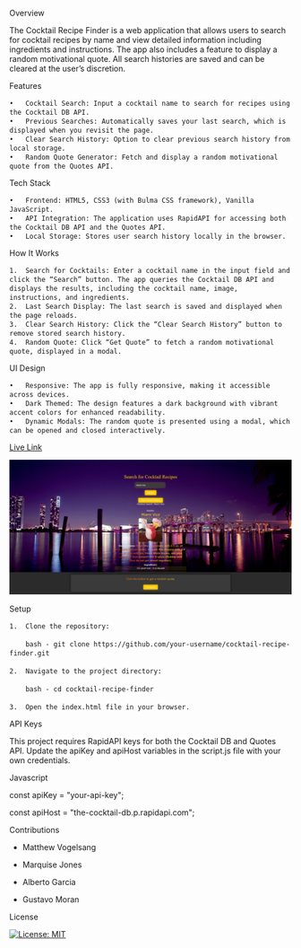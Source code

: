 Overview

The Cocktail Recipe Finder is a web application that allows users to search for cocktail recipes by name and view detailed information including ingredients and instructions. The app also includes a feature to display a random motivational quote. All search histories are saved and can be cleared at the user’s discretion.

Features

	•	Cocktail Search: Input a cocktail name to search for recipes using the Cocktail DB API.
	•	Previous Searches: Automatically saves your last search, which is displayed when you revisit the page.
	•	Clear Search History: Option to clear previous search history from local storage.
	•	Random Quote Generator: Fetch and display a random motivational quote from the Quotes API.

Tech Stack

	•	Frontend: HTML5, CSS3 (with Bulma CSS framework), Vanilla JavaScript.
	•	API Integration: The application uses RapidAPI for accessing both the Cocktail DB API and the Quotes API.
	•	Local Storage: Stores user search history locally in the browser.

How It Works

	1.	Search for Cocktails: Enter a cocktail name in the input field and click the “Search” button. The app queries the Cocktail DB API and displays the results, including the cocktail name, image, instructions, and ingredients.
	2.	Last Search Display: The last search is saved and displayed when the page reloads.
	3.	Clear Search History: Click the “Clear Search History” button to remove stored search history.
	4.	Random Quote: Click “Get Quote” to fetch a random motivational quote, displayed in a modal.

UI Design

	•	Responsive: The app is fully responsive, making it accessible across devices.
	•	Dark Themed: The design features a dark background with vibrant accent colors for enhanced readability.
	•	Dynamic Modals: The random quote is presented using a modal, which can be opened and closed interactively.


[Live Link](URL)
	
	
![Alt text](./mainpage.png)


Setup

	1.	Clone the repository: 
    
        bash - git clone https://github.com/your-username/cocktail-recipe-finder.git

    2.	Navigate to the project directory: 

        bash - cd cocktail-recipe-finder

    3.	Open the index.html file in your browser.

API Keys

This project requires RapidAPI keys for both the Cocktail DB and Quotes API. Update the apiKey and apiHost variables in the script.js file with your own credentials.

Javascript 

const apiKey = "your-api-key";

const apiHost = "the-cocktail-db.p.rapidapi.com";


Contributions

- Matthew Vogelsang

- Marquise Jones

- Alberto Garcia

- Gustavo Moran

License

[![License: MIT](https://img.shields.io/badge/License-MIT-yellow.svg)](https://opensource.org/licenses/MIT)
